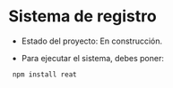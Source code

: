 <h1> Sistema de registro </h1>

- Estado del proyecto: En construcción.

- Para ejecutar el sistema, debes poner:

``` npm install reat```
